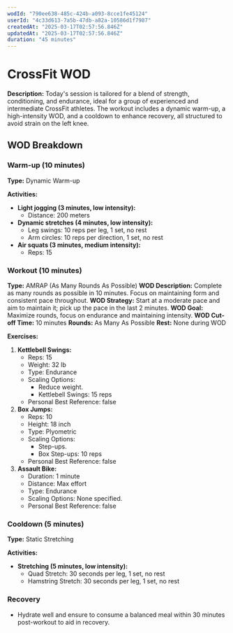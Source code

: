 ```yaml
---
wodId: "790ee638-485c-424b-a093-8cce1fe45124"
userId: "4c33d613-7a5b-47db-a82a-10586d1f7987"
createdAt: "2025-03-17T02:57:56.846Z"
updatedAt: "2025-03-17T02:57:56.846Z"
duration: "45 minutes"
---
```


# CrossFit WOD

**Description:** Today's session is tailored for a blend of strength, conditioning, and endurance, ideal for a group of experienced and intermediate CrossFit athletes. The workout includes a dynamic warm-up, a high-intensity WOD, and a cooldown to enhance recovery, all structured to avoid strain on the left knee.

## WOD Breakdown

### Warm-up (10 minutes)

**Type:** Dynamic Warm-up

**Activities:**

* **Light jogging (3 minutes, low intensity):**
    * Distance: 200 meters
* **Dynamic stretches (4 minutes, low intensity):**
    * Leg swings: 10 reps per leg, 1 set, no rest
    * Arm circles: 10 reps per direction, 1 set, no rest
* **Air squats (3 minutes, medium intensity):**
    * Reps: 15

### Workout (10 minutes)

**Type:** AMRAP (As Many Rounds As Possible)
**WOD Description:** Complete as many rounds as possible in 10 minutes. Focus on maintaining form and consistent pace throughout.
**WOD Strategy:** Start at a moderate pace and aim to maintain it; pick up the pace in the last 2 minutes.
**WOD Goal:** Maximize rounds, focus on endurance and maintaining intensity.
**WOD Cut-off Time:** 10 minutes
**Rounds:** As Many As Possible
**Rest:** None during WOD

**Exercises:**

1.  **Kettlebell Swings:**
    * Reps: 15
    * Weight: 32 lb
    * Type: Endurance
    * Scaling Options:
        * Reduce weight.
        * Kettlebell Swings: 15 reps
    * Personal Best Reference: false
2.  **Box Jumps:**
    * Reps: 10
    * Height: 18 inch
    * Type: Plyometric
    * Scaling Options:
        * Step-ups.
        * Box Step-ups: 10 reps
    * Personal Best Reference: false
3.  **Assault Bike:**
    * Duration: 1 minute
    * Distance: Max effort
    * Type: Endurance
    * Scaling Options: None specified.
    * Personal Best Reference: false

### Cooldown (5 minutes)

**Type:** Static Stretching

**Activities:**

* **Stretching (5 minutes, low intensity):**
    * Quad Stretch: 30 seconds per leg, 1 set, no rest
    * Hamstring Stretch: 30 seconds per leg, 1 set, no rest

### Recovery

* Hydrate well and ensure to consume a balanced meal within 30 minutes post-workout to aid in recovery.

